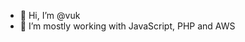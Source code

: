 - 👋 Hi, I’m @vuk
- 👀 I’m mostly working with JavaScript, PHP and AWS

<!---
vuk/vuk is a ✨ special ✨ repository because its `README.md` (this file) appears on your GitHub profile.
You can click the Preview link to take a look at your changes.
--->
